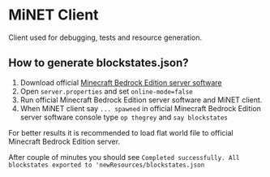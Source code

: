 MiNET Client
=====

Client used for debugging, tests and resource generation.

## How to generate blockstates.json?

 1. Download official [Minecraft Bedrock Edition server software](https://www.minecraft.net/en-us/download/server/bedrock)
 2. Open `server.properties` and set `online-mode=false`
 3. Run official Minecraft Bedrock Edition server software and MiNET client.
 4. When MiNET client say `... spawned` in official Minecraft Bedrock Edition server software console type `op thegrey` and `say blockstates`

For better results it is recommended to load flat world file to official Minecraft Bedrock Edition server.

After couple of minutes you should see `Completed successfully. All blockstates exported to 'newResources/blockstates.json`
